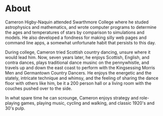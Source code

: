 About
=====

Cameron Higby-Naquin attended Swarthmore College where he studed
astrophysics and mathematics, and wrote computer programs to determine
the ages and temperatures of stars by comparison to simulations and
models.  He also developed a fondness for making silly web pages and
command line apps, a somewhat unfortunate habit that persists to this
day.

During college, Cameron tried Scottish country dancing, unsure where
it would lead him.  Now, seven years later, he enjoys Scottish,
English, and contra dances, plays traditional dance musinc on the
pennywhistle, and travels up and down the east coast to perform with
the Kingsessing Morris Men and Germantown Country Dancers.  He enjoys
the energetic and the stately, intricate technique and whimsy, and the
feeling of sharing the dance floor with others like him, be it a 200
person hall or a living room with the couches pushed over to the side.

In what spare time he can scrounge, Cameron enjoys strategy and
role-playing games, playing music, cycling and walking, and classic
1920's and 30's pulp.
